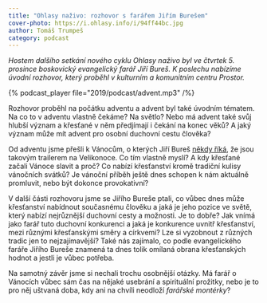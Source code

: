 ```yaml
---
title: "Ohlasy naživo: rozhovor s farářem Jiřím Burešem"
cover-photo: https://i.ohlasy.info/i/94ff44bc.jpg
author: Tomáš Trumpeš
category: podcast
---
```


*Hostem dalšího setkání nového cyklu Ohlasy naživo byl ve čtvrtek 5. prosince boskovický evangelický farář Jiří Bureš. K poslechu nabízíme úvodní rozhovor, který proběhl v kulturním a komunitním centru Prostor.*

{% podcast_player file="2019/podcast/advent.mp3" /%}

Rozhovor proběhl na počátku adventu a advent byl také úvodním tématem. Na co to v adventu vlastně čekáme? Na světlo? Nebo má advent také svůj hlubší význam a křesťané v něm předjímají i čekání na konec věků? A jaký význam může mít advent pro osobní duchovní cestu člověka?

Od adventu jsme přešli k Vánocům, o kterých Jiří Bureš [někdy říká](https://ohlasy.info/clanky/2015/04/rozhovor-jiri-bures.html), že jsou takovým trailerem na Velikonoce. Co tím vlastně myslí? A kdy křesťané začali Vánoce slavit a proč? Co nabízí křesťanství kromě tradiční kulisy vánočních svátků? Je vánoční příběh ještě dnes schopen k nám aktuálně promluvit, nebo být dokonce provokativní?

V další části rozhovoru jsme se Jiřího Bureše ptali, co vůbec dnes může křesťanství nabídnout současnému člověku a jaká je jeho pozice ve světě, který nabízí nejrůznější duchovní cesty a možnosti. Je to dobře? Jak vnímá jako farář tuto duchovní konkurenci a jaká je konkurence uvnitř křesťanství, mezi různými křesťanskými směry a církvemi? Lze si vyzobnout z různých tradic jen to nejzajímavější? Také nás zajímalo, co podle evangelického faráře Jiřího Bureše znamená ta dnes tolik omílaná obrana křesťanských hodnot a jestli je vůbec potřeba.

Na samotný závěr jsme si nechali trochu osobnější otázky. Má farář o Vánocích vůbec sám čas na nějaké usebrání a spirituální prožitky, nebo je to pro něj uštvaná doba, kdy ani na chvíli neodloží *farářské montérky*?
